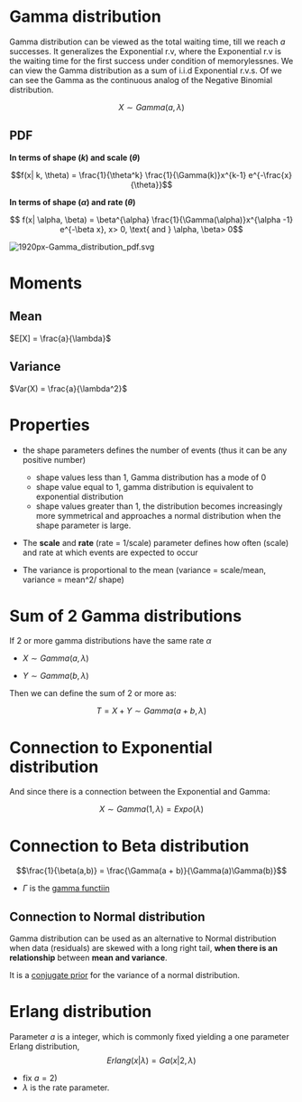 # Gamma distribution
Gamma distribution can be viewed as the total waiting time, till we reach $a$ successes. It  generalizes the Exponential r.v, where the Exponential r.v is the waiting time for the first success under condition of memorylessnes. We can view the Gamma distribution as a sum of i.i.d Exponential r.v.s. Of we can see the Gamma as the continuous analog of the Negative Binomial distribution. 


$$X \sim Gamma(a,\lambda)$$

## PDF

**In terms of shape $(k)$ and scale $(\theta)$**

$$f(x| k, \theta) = \frac{1}{\theta^k} \frac{1}{\Gamma(k)}x^{k-1} e^{-\frac{x}{\theta}}$$

**In terms of shape ($\alpha$) and rate ($\theta$)**

$$ f(x| \alpha, \beta) = \beta^{\alpha} \frac{1}{\Gamma(\alpha)}x^{\alpha -1} e^{-\beta x}, x> 0, \text{ and } \alpha, \beta> 0$$

![1920px-Gamma_distribution_pdf.svg](../.images/1920px-Gamma_distribution_pdf.svg.png)

# Moments

## Mean

$E[X] = \frac{a}{\lambda}$

## Variance

$Var(X) = \frac{a}{\lambda^2}$

# Properties
* the shape parameters defines the number of events (thus it can be any positive number)
  * shape values less than 1, Gamma distribution has a mode of 0
  * shape value equal to 1, gamma distribution is equivalent to exponential distribution 
  * shape values greater than 1, the distribution becomes increasingly more symmetrical and approaches a normal distribution when the shape parameter is large. 

* The **scale** and **rate** (rate = 1/scale) parameter defines how often (scale) and rate at which events are expected to occur
* The variance is proportional to the mean (variance = scale/mean, variance = mean^2/ shape) 

# Sum of 2 Gamma distributions

If 2 or more gamma distributions have the same rate $\alpha$

* $X \sim Gamma(a, \lambda)$  

* $Y \sim Gamma(b, \lambda)$ 

Then we can define the sum of 2 or more as:

$$T = X + Y \sim Gamma(a+b, \lambda)$$


# Connection to Exponential distribution

And since there is a connection between the Exponential and Gamma:

$$X \sim Gamma(1, \lambda) = Expo(\lambda)$$

# Connection to Beta distribution

$$\frac{1}{\beta(a,b)} = \frac{\Gamma(a + b)}{\Gamma(a)\Gamma(b)}$$

* $\Gamma$ is the [gamma functiin](gamma_function.md)
## Connection to Normal distribution
Gamma distribution can be used as an alternative to Normal distribution when data (residuals) are skewed with a long right tail, **when there is an relationship** between **mean and variance**.

It is a [conjugate prior](conjugate_prior.md) for the variance of a normal distribution.

# Erlang distribution
Parameter $a$ is a integer, which is commonly fixed yielding a one parameter Erlang distribution, 
$$Erlang(x| \lambda)= Ga(x| 2, \lambda)$$ 

*  fix $a = 2$)
*   $\lambda$ is the rate parameter. 